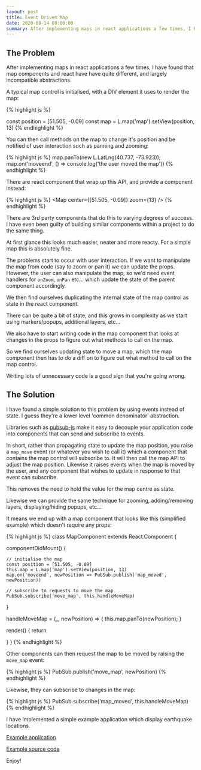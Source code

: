 ```yaml
---
layout: post
title: Event Driven Map
date: 2020-08-14 09:00:00
summary: After implementing maps in react applications a few times, I have found that map components and react have have quite different, and largely incompatible abstractions.
---
```


## The Problem

After implementing maps in react applications a few times, I have found that map components
and react have have quite different, and largely incompatible abstractions.

A typical map control is initialised, with a DIV element it uses to render the map:

{% highlight js %}
<div id="map" />

const position = [51.505, -0.09]
const map = L.map('map').setView(position, 13)
{% endhighlight %}

You can then call methods on the map to change it's position and be notified of user interaction
such as panning and zooming:

{% highlight js %}
map.panTo(new L.LatLng(40.737, -73.923));
map.on('moveend', () => console.log('the user moved the map'))
{% endhighlight %}

There are react component that wrap up this API, and provide a component instead:

{% highlight js %}
<Map center={[51.505, -0.09]} zoom={13} />
{% endhighlight %}

There are 3rd party components that do this to varying degrees of success. I have even been
guilty of building similar components within a project to do the same thing.

At first glance this looks much easier, neater and more reacty. For a simple map this is
absolutely fine.

The problems start to occur with user interaction. If we want to manipulate the map
from code (say to zoom or pan it) we can update the props. However, the user can also manipulate
the map, so we'd need event handlers for `onZoom`, `onPan` etc... which update the state of the
parent component accordingly.

We then find ourselves duplicating the internal state of the map control as state in the react component.

There can be quite a bit of state, and this grows in complexity as we start using markers/popups,
additional layers, etc...

We also have to start writing code in the map component that looks at changes in the props to figure out
what methods to call on the map.

So we find ourselves updating state to move a map, which the map component then has to do a diff
on to figure out what method to call on the map control.

Writing lots of unnecessary code is a good sign that you're going wrong.

## The Solution

I have found a simple solution to this problem by using events instead of state. I guess they're a
lower level 'common denominator' abstraction.

Libraries such as [pubsub-js](https://www.npmjs.com/package/pubsub-js) make it easy to decouple your
application code into components that can send and subscribe to events.

In short, rather than propagating state to update the map position,
you raise a `map_move` event (or whatever you wish to call it) which a component that contains
the map control will subscribe to. It will then call the map API to adjust the map position. Likewise it
raises events when the map is moved by the user, and any component that wishes to update in response
to that event can subscribe.

This removes the need to hold the value for the map centre as state.

Likewise we can provide the same technique for zooming, adding/removing layers, displaying/hiding popups,
etc...

It means we end up with a map component that looks like this (simplified example) which doesn't
require any props:

{% highlight js %}
class MapComponent extends React.Component {

  componentDidMount() {

    // initialise the map
    const position = [51.505, -0.09]
    this.map = L.map('map').setView(position, 13)
    map.on('moveend', newPosition => PubSub.publish('map_moved', newPosition))

    // subscribe to requests to move the map
    PubSub.subscribe('move_map', this.handleMoveMap)
  }

  handleMoveMap = (_, newPosition) => {
    this.map.panTo(newPosition);
  }

  render() {
    return <div id="map" />
  }
}
{% endhighlight %}

Other components can then request the map to be moved by raising the `move_map` event:

{% highlight js %}
PubSub.publish('move_map', newPosition)
{% endhighlight %}

Likewise, they can subscribe to changes in the map:

{% highlight js %}
PubSub.subscribe('map_moved', this.handleMoveMap)
{% endhighlight %}

I have implemented a simple example application which display earthquake locations.

[Example application](https://richorama.github.io/event-driven-map/)

[Example source code](https://github.com/richorama/event-driven-map)

Enjoy!